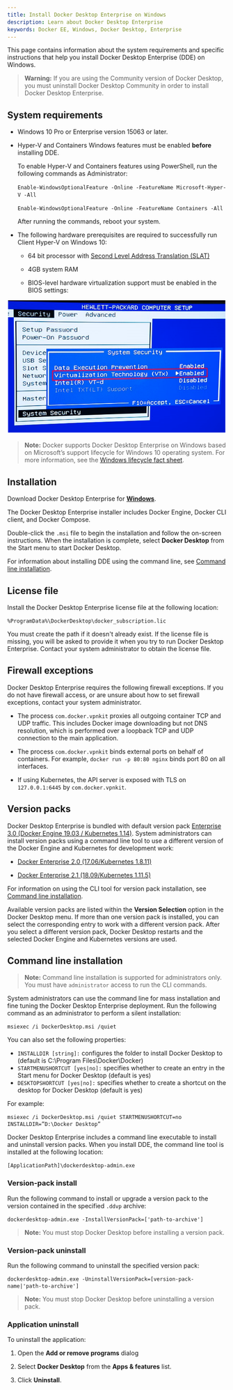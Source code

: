 ```yaml
---
title: Install Docker Desktop Enterprise on Windows
description: Learn about Docker Desktop Enterprise
keywords: Docker EE, Windows, Docker Desktop, Enterprise
---
```


This page contains information about the system requirements and specific instructions that help you install Docker Desktop Enterprise (DDE) on Windows.

> **Warning:** If you are using the Community version of Docker Desktop, you must uninstall Docker Desktop Community in order to install Docker Desktop Enterprise.

## System requirements

- Windows 10 Pro or Enterprise version 15063 or later.

- Hyper-V and Containers Windows features must be enabled **before** installing DDE.

    To enable Hyper-V and Containers features using PowerShell, run the following commands as Administrator:

    `Enable-WindowsOptionalFeature -Online -FeatureName Microsoft-Hyper-V -All`

    `Enable-WindowsOptionalFeature -Online -FeatureName Containers -All`

    After running the commands, reboot your system.

- The following hardware prerequisites are required to successfully run Client
Hyper-V on Windows 10:

  - 64 bit processor with [Second Level Address Translation (SLAT)](http://en.wikipedia.org/wiki/Second_Level_Address_Translation)

  - 4GB system RAM

  - BIOS-level hardware virtualization support must be enabled in the
    BIOS settings:

![Virtualization Technology (VTx) must be enabled in BIOS settings](../../images/windows-prereq.png "BIOS setting information for hardware virtualization support")

> **Note:** Docker supports Docker Desktop Enterprise on Windows based on Microsoft’s support lifecycle for Windows 10 operating system. For more information, see the [Windows lifecycle fact sheet](https://support.microsoft.com/en-us/help/13853/windows-lifecycle-fact-sheet).

## Installation

Download Docker Desktop Enterprise for [**Windows**](https://download.docker.com/win/enterprise/DockerDesktop.msi).

The Docker Desktop Enterprise installer includes Docker Engine, Docker CLI client, and Docker Compose.

Double-click the `.msi` file to begin the installation and follow the on-screen instructions. When the installation is complete, select **Docker Desktop** from the Start menu to start Docker Desktop.

For information about installing DDE using the command line, see [Command line installation](#command-line-installation).

## License file

Install the Docker Desktop Enterprise license file at the following location:

    %ProgramData%\DockerDesktop\docker_subscription.lic

You must create the path if it doesn't already exist. If the license file is missing, you will be asked to provide it when you try to run Docker Desktop Enterprise. Contact your system administrator to obtain the license file.

## Firewall exceptions

Docker Desktop Enterprise requires the following firewall exceptions. If you do not have firewall access, or are unsure about how to set firewall exceptions, contact your system administrator.

- The process `com.docker.vpnkit` proxies all outgoing container TCP and
    UDP traffic. This includes Docker image downloading but not DNS
    resolution, which is performed over a loopback TCP and UDP connection
    to the main application.

- The process `com.docker.vpnkit` binds external ports on behalf of
    containers. For example, `docker run -p 80:80 nginx` binds port 80 on all
    interfaces.

- If using Kubernetes, the API server is exposed with TLS on `127.0.0.1:6445` by `com.docker.vpnkit`.

## Version packs

Docker Desktop Enterprise is bundled with default version pack [Enterprise 3.0 (Docker Engine 19.03 / Kubernetes 1.14)](https://download.docker.com/win/enterprise/enterprise-3.0.ddvp). System administrators can install version packs using a command line tool to use a different version of the Docker Engine and Kubernetes for development work:

- [Docker Enterprise 2.0 (17.06/Kubernetes 1.8.11)](https://download.docker.com/win/enterprise/enterprise-2.0.ddvp)

- [Docker Enterprise 2.1 (18.09/Kubernetes 1.11.5)](https://download.docker.com/win/enterprise/enterprise-2.1.ddvp)

For information on using the CLI tool for version pack installation, see [Command line installation](#command-line-installation).

Available version packs are listed within the **Version Selection** option in the Docker Desktop menu. If more than one version pack is installed, you can select the corresponding entry to work with a different version pack. After you select a different version pack, Docker Desktop restarts and the selected Docker Engine and Kubernetes versions are used.

## Command line installation

>**Note:** Command line installation is supported for administrators only. You must have `administrator` access to run the CLI commands.

System administrators can use the command line for mass installation and fine tuning the Docker Desktop Enterprise deployment. Run the following command as an administrator to perform a silent installation:

    msiexec /i DockerDesktop.msi /quiet

You can also set the following properties:

- `INSTALLDIR [string]:` configures the folder to install Docker Desktop to (default is C:\Program Files\Docker\Docker)
- `STARTMENUSHORTCUT [yes|no]:` specifies whether to create an entry in the Start menu for Docker Desktop (default is yes)
- `DESKTOPSHORTCUT [yes|no]:` specifies whether to create a shortcut on the desktop for Docker Desktop (default is yes)

For example:

    msiexec /i DockerDesktop.msi /quiet STARTMENUSHORTCUT=no INSTALLDIR=”D:\Docker Desktop”

Docker Desktop Enterprise includes a command line executable to install and uninstall version packs. When you install DDE, the command line tool is installed at the following location:

    [ApplicationPath]\dockerdesktop-admin.exe

### Version-pack install

Run the following command to install or upgrade a version pack to the version contained in the specified `.ddvp` archive:

    dockerdesktop-admin.exe -InstallVersionPack=['path-to-archive']

>**Note:** You must stop Docker Desktop before installing a version pack.

### Version-pack uninstall

Run the following command to uninstall the specified version pack:

    dockerdesktop-admin.exe -UninstallVersionPack=[version-pack-name|'path-to-archive']

>**Note:** You must stop Docker Desktop before uninstalling a version pack.

### Application uninstall

To uninstall the application:

1. Open the **Add or remove programs** dialog

1. Select **Docker Desktop** from the **Apps & features** list.

1. Click **Uninstall**.
